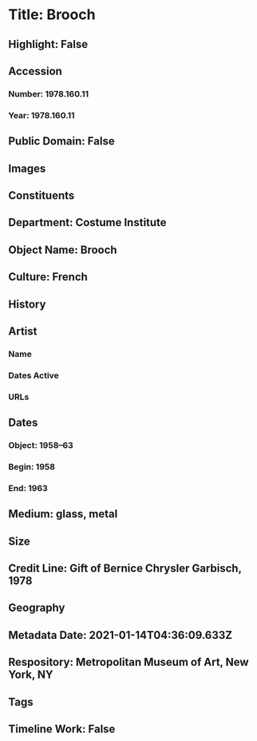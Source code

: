 # Title: Brooch
## Highlight: False
## Accession
### Number: 1978.160.11
### Year: 1978.160.11
## Public Domain: False
## Images
## Constituents
## Department: Costume Institute
## Object Name: Brooch
## Culture: French
## History
## Artist
### Name
### Dates Active
### URLs
## Dates
### Object: 1958–63
### Begin: 1958
### End: 1963
## Medium: glass, metal
## Size
## Credit Line: Gift of Bernice Chrysler Garbisch, 1978
## Geography
## Metadata Date: 2021-01-14T04:36:09.633Z
## Respository: Metropolitan Museum of Art, New York, NY
## Tags
## Timeline Work: False